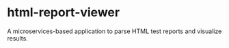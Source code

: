 # html-report-viewer
A microservices-based application to parse HTML test reports and visualize results.
